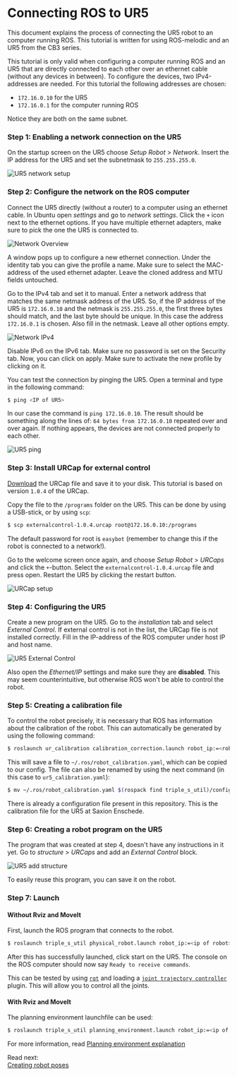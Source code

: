 # Connecting ROS to UR5
This document explains the process of connecting the UR5 robot to an computer running ROS. This tutorial is written for using ROS-melodic and an UR5 from the CB3 series.

This tutorial is only valid when configuring a computer running ROS and an UR5 that are directly connected to each other over an ethernet cable (without any devices in between). 
To configure the devices, two IPv4-addresses are needed. For this tutorial the following addresses are chosen:
 - `172.16.0.10` for the UR5
 - `172.16.0.1` for the computer running ROS

Notice they are both on the same subnet. 

### Step 1: Enabling a network connection on the UR5
On the startup screen on the UR5 choose *Setup Robot* > *Network*. Insert the IP address for the UR5 and set the subnetmask to `255.255.255.0`.

![UR5 network setup](resources/ur5_network_setup.jpg)

### Step 2: Configure the network on the ROS computer
Connect the UR5 directly (without a router) to a computer using an ethernet cable. In Ubuntu open *settings* and go to *network settings*. Click the `+` icon next to the ethernet options. If you have multiple ethernet adapters, make sure to pick the one the UR5 is connected to.

![Network Overview](resources/network_overview.png)

A window pops up to configure a new ethernet connection. Under the identity tab you can give the profile a name. Make sure to select the MAC-address of the used ethernet adapter. Leave the cloned address and MTU fields untouched.

Go to the IPv4 tab and set it to manual. Enter a network address that matches the same netmask address of the UR5. So, if the IP address of the UR5 is `172.16.0.10` and the netmask is `255.255.255.0`, the first three bytes should match, and the last byte should be unique. In this case the address `172.16.0.1` is chosen. Also fill in the netmask. Leave all other options empty.

![Network IPv4](resources/network_ipv4.png)

Disable IPv6 on the IPv6 tab. Make sure no password is set on the Security tab. Now, you can click on apply. Make sure to activate the new profile by clicking on it.

You can test the connection by pinging the UR5. Open a terminal and type in the following command:

```bash
$ ping <IP of UR5>
```

In our case the command is `ping 172.16.0.10`. The result should be something along the lines of: `64 bytes from 172.16.0.10` repeated over and over again. If nothing appears, the devices are not connected properly to each other.

![UR5 ping](resources/ur5_ping.png)

### Step 3: Install URCap for external control
[Download](https://github.com/UniversalRobots/Universal_Robots_ROS_Driver/blob/master/ur_robot_driver/resources/externalcontrol-1.0.4.urcap) the URCap file and save it to your disk. This tutorial is based on version `1.0.4` of the URCap.

Copy the file to the `/programs` folder on the UR5. This can be done by using a USB-stick, or by using `scp`:
```bash
$ scp externalcontrol-1.0.4.urcap root@172.16.0.10:/programs
```

The default password for root is `easybot` (remember to change this if the robot is connected to a network!).

Go to the welcome screen once again, and choose *Setup Robot* > *URCaps* and click the `+`-button. Select the `externalcontrol-1.0.4.urcap` file and press open. Restart the UR5 by clicking the restart button.

![URCap setup](resources/ur5_urcap_setup.png)

### Step 4: Configuring the UR5
Create a new program on the UR5. Go to the *installation* tab and select *External Control*. If external control is not in the list, the URCap file is not installed correctly. Fill in the IP-address of the ROS computer under host IP and host name.

![UR5 External Control](resources/ur5_external_control.jpg)

Also open the *Ethernet/IP* settings and make sure they are **disabled**. This may seem counterintuitive, but otherwise ROS won't be able to control the robot.

### Step 5: Creating a calibration file
To control the robot precisely, it is necessary that ROS has information about the calibration of the robot. This can automatically be generated by using the following command:

```bash
$ roslaunch ur_calibration calibration_correction.launch robot_ip:=<robot_ip>
```

This will save a file to `~/.ros/robot_calibration.yaml`, which can be copied to our config. The file can also be renamed by using the next command (in this case to `ur5_calibration.yaml`):
```bash
$ mv ~/.ros/robot_calibration.yaml $(rospack find triple_s_util)/config/ur5_calibration.yaml
```

There is already a configuration file present in this repository. This is the calibration file for the UR5 at Saxion Enschede.

### Step 6: Creating a robot program on the UR5
The program that was created at step 4, doesn't have any instructions in it yet. Go to *structure* > *URCaps* and add an *External Control* block.

![UR5 add structure](resources/UR5_structure.jpg)

To easily reuse this program, you can save it on the robot.

### Step 7: Launch

#### Without Rviz and MoveIt
First, launch the ROS program that connects to the robot.
```bash
$ roslaunch triple_s_util physical_robot.launch robot_ip:=<ip of robot>
```

After this has successfully launched, click start on the UR5. The console on the ROS computer should now say `Ready to receive commands`.

This can be tested by using [`rqt`](http://wiki.ros.org/rqt) and loading a [`joint trajectory controller`](http://wiki.ros.org/rqt_joint_trajectory_controller) plugin. This will allow you to control all the joints.

#### With Rviz and MoveIt
The planning environment launchfile can be used:
```bash
$ roslaunch triple_s_util planning_environment.launch robot_ip:=<ip of robot> sim:=false
```
For more information, read [Planning environment explanation](Planning%20Environment%20Explanation.md)

Read next:  
[Creating robot poses](Creating%20robot%20poses.md)
